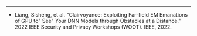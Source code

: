 ---


* Liang, Sisheng, et al. "Clairvoyance: Exploiting Far-field EM Emanations of GPU to" See" Your DNN Models through Obstacles at a Distance." 2022 IEEE Security and Privacy Workshops (WOOT). IEEE, 2022.





